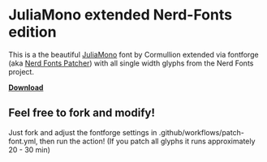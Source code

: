 # JuliaMono extended Nerd-Fonts edition

This is a the beautiful [JuliaMono](https://github.com/cormullion/juliamono) font by Cormullion extended via fontforge (aka [Nerd Fonts Patcher](https://github.com/ryanoasis/nerd-fonts#font-patcher)) with all single width glyphs from the Nerd Fonts project.

[**Download**](https://github.com/mietzen/juliamono-nerd-font/raw/main/font.zip)

## Feel free to fork and modify!

Just fork and adjust the fontforge settings in .github/workflows/patch-font.yml, then run the action! (If you patch all glyphs it runs approximately 20 - 30 min) 
